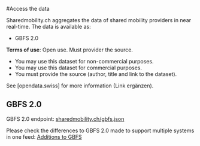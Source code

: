 #Access the data

Sharedmobility.ch aggregates the data of shared mobility providers in near real-time. The data is available as:

* GBFS 2.0

**Terms of use**: Open use. Must provider the source.

* You may use this dataset for non-commercial purposes.
* You may use this dataset for commercial purposes.
* You must provide the source (author, title and link to the dataset).

See [opendata.swiss] for more information (Link ergänzen).

## GBFS 2.0

GBFS 2.0 endpoint:
[sharedmobility.ch/gbfs.json](https://sharedmobility.ch/gbfs.json)

Please check the differences to GBFS 2.0 made to support multiple systems in one feed:
[Additions to GBFS](https://github.com/SFOE/sharedmobility/blob/main/Additions%20to%20GBFS.md)

